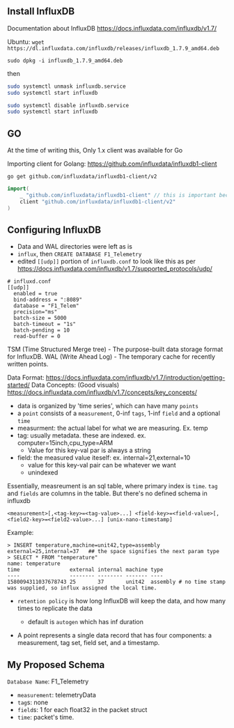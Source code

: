 ## Install InfluxDB
Documentation about InfluxDB https://docs.influxdata.com/influxdb/v1.7/

Ubuntu:
`wget https://dl.influxdata.com/influxdb/releases/influxdb_1.7.9_amd64.deb`

`sudo dpkg -i influxdb_1.7.9_amd64.deb`

then

```bash
sudo systemctl unmask influxdb.service
sudo systemctl start influxdb
```

```bash
sudo systemctl disable influxdb.service
sudo systemctl start influxdb
```

## GO

At the time of writing this, Only 1.x client was available for Go

Importing client for Golang: https://github.com/influxdata/influxdb1-client

`go get github.com/influxdata/influxdb1-client/v2`

```go
import(
	_ "github.com/influxdata/influxdb1-client" // this is important because of the bug in go mod
	client "github.com/influxdata/influxdb1-client/v2"
)
```

## Configuring InfluxDB
- Data and WAL directories were left as is
- `influx`, then `CREATE DATABASE F1_Telemetry`
- edited `[[udp]]` portion of `influxdb.conf` to look like this as per https://docs.influxdata.com/influxdb/v1.7/supported_protocols/udp/
```
# influxd.conf
[[udp]]
  enabled = true
  bind-address = ":8089"
  database = "F1_Telem"
  precision="ms"
  batch-size = 5000
  batch-timeout = "1s"
  batch-pending = 10
  read-buffer = 0
```

TSM (Time Structured Merge tree) - The purpose-built data storage format for InfluxDB. 
WAL (Write Ahead Log) - The temporary cache for recently written points. 

Data Format: https://docs.influxdata.com/influxdb/v1.7/introduction/getting-started/
Data Concepts: (Good visuals) https://docs.influxdata.com/influxdb/v1.7/concepts/key_concepts/

- data is organized by 'time series', which can have many `points`
- a `point` consists of a `measurement`, 0-inf `tags`, 1-inf `field` and a optional `time`
- measurment: the actual label for what we are measuring. Ex. temp
- tag: usually metadata. these are indexed.  ex. computer=15inch,cpu_type=ARM
  - Value for this key-val par is always a string
- field: the measured value iteself: ex. internal=21,external=10
  - value for this key-val pair can be whatever we want
  - unindexed

Essentially, measreument is an sql table, where primary index is `time`. `tag` and `fields` are columns in the table. But there's no defined schema in influxdb
```
<measurement>[,<tag-key>=<tag-value>...] <field-key>=<field-value>[,<field2-key>=<field2-value>...] [unix-nano-timestamp]
```

Example:

```
> INSERT temperature,machine=unit42,type=assembly external=25,internal=37   ## the space signifies the next param type
> SELECT * FROM "temperature"
name: temperature
time                external internal machine type
----                -------- -------- ------- ----
1580094311037678743 25       37       unit42  assembly # no time stamp was supplied, so influx assigned the local time.
```


- `retention policy` is how long InfluxDB will keep the data, and how many times to replicate the data
  - default is `autogen` which has inf duration

- A point represents a single data record that has four components: a measurement, tag set, field set, and a timestamp.


## My Proposed Schema
`Database Name`: F1_Telemetry
- `measurement`: telemetryData
- `tag`s: none
- `field`s: 1 for each float32 in the packet struct
- `time`: packet's time. 